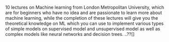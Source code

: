 10 lectures on Machine learning from London Metropolitan University, which are for beginners who have no idea and are passionate to learn more about machine learning, while the completion of these lectures will give you the theoretical knowledge on ML which you can use to implement various types of simple models on supervised model and unsupervised model as well as complex models like neural networks and decision trees.
..??[]
